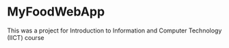# MyFoodWebApp
This was a project for Introduction to Information and Computer Technology (IICT) course
